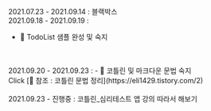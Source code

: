 2021.07.23 - 2021.09.14 : 블랙박스
<br>
2021.09.18 - 2021.09.19 :
- 📝 TodoList 샘플 완성 및 숙지
<br>
<br>
2021.09.20 - 2021.09.23 :
- 📝 코틀린 및 마크다운 문법 숙지 <br>
Click [📎 참조 : 코틀린 문법 정리](https://eli1429.tistory.com/2) 
<br>
<br>
2021.09.23 - 진행중 : 코틀린_심리테스트 앱 강의 따라서 해보기
